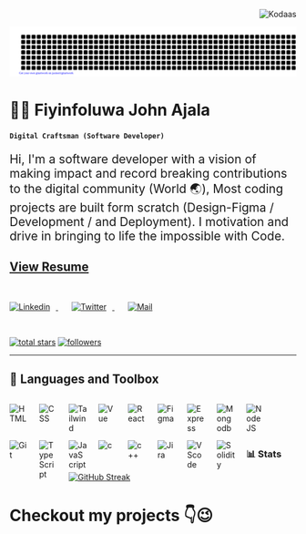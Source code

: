 <p align="right"> <img src="https://komarev.com/ghpvc/?username=kodaas&label=visitors%20&color=202124&style=plastic" alt="Kodaas" /> </p>

![gitartwork](gitartwork.svg)

# 🧑‍💻 Fiyinfoluwa John Ajala 

**`Digital Craftsman (Software Developer) `**

<p style="font-size: 1.5em"> Hi, I'm a software developer with a vision of making impact and record breaking contributions to the digital community (World 🌏), Most coding projects are built form scratch (Design-Figma / Development / and Deployment). I motivation and drive in bringing to life the impossible with Code. </p>

## [View Resume](https://drive.google.com/file/d/19HTQV98KIoRYmbnU03pzX0ujOpsEoHZP/view?usp=share_link)

<br/>

   <p align="left">
   <a href="https://www.linkedin.com/in/kodaas/">
      <img alt="Linkedin" width="32px" style="padding-right:10px;" src="https://cdn.jsdelivr.net/gh/devicons/devicon/icons/linkedin/linkedin-original.svg" />
   </a>
  &#8287;&#8287;&#8287;&#8287;&#8287;
  <a href="https://twitter.com/_kodaas">
   <img  alt="Twitter" width="32px" style="padding-right:10px;" src="https://cdn.jsdelivr.net/gh/devicons/devicon/icons/twitter/twitter-original.svg" />
  </a>
  &#8287;&#8287;&#8287;&#8287;&#8287;
  <a href="mailto: johnajala204@gmail.com"">
   <img  alt="Mail" width="32px" style="padding-right:10px;" src="https://cdn.jsdelivr.net/gh/devicons/devicon/icons/google/google-original.svg" />
  </a>
</p>

<br/>

<p align="left">
      <a href="https://github.com/kodaas?tab=repositories">
    <img alt="total stars" title="Total stars on GitHub" src="https://custom-icon-badges.demolab.com/github/stars/kodaas?color=55960c&style=for-the-badge&labelColor=488207&logo=star"/></a>
  <a href="https://github.com/kodaas?tab=followers">
    <img alt="followers" title="Follow me on Github" src="https://custom-icon-badges.demolab.com/github/followers/kodaas?color=236ad3&labelColor=1155ba&style=for-the-badge&logo=person-add&label=Follow&logoColor=white"/></a>
   </p>

---

## 🧰 Languages and Toolbox

<img align="left" alt="HTML" width="32px" style="padding-right:20px; padding-top: 13px;" src="https://cdn.jsdelivr.net/gh/devicons/devicon/icons/html5/html5-original.svg"/>

<img align="left" alt="CSS" width="32px" style="padding-right:20px; padding-top: 13px;" src="https://cdn.jsdelivr.net/gh/devicons/devicon/icons/css3/css3-original.svg"/>

<img align="left" alt="Tailwind" width="32px" style="padding-right:20px; padding-top: 13px;" src="https://cdn.jsdelivr.net/gh/devicons/devicon/icons/tailwindcss/tailwindcss-plain.svg"/>

<img align="left" alt="Vue" width="32px" style="padding-right:20px; padding-top: 13px;" src="https://cdn.jsdelivr.net/gh/devicons/devicon/icons/vuejs/vuejs-original.svg"/>

<img align="left" alt="React" width="32px" style="padding-right:20px; padding-top: 13px;" src="https://cdn.jsdelivr.net/gh/devicons/devicon/icons/react/react-original.svg"/>

<img align="left" alt="Figma" width="32px" style="padding-right:20px; padding-top: 13px; " src="https://cdn.jsdelivr.net/gh/devicons/devicon/icons/figma/figma-original.svg"/>

<img align="left" alt="Express" width="32px" style="padding-right:20px; padding-top: 13px; " src="https://cdn.jsdelivr.net/gh/devicons/devicon/icons/express/express-original.svg"/>

<img align="left" alt="Mongodb" width="32px" style="padding-right:20px; padding-top: 13px; " src="https://cdn.jsdelivr.net/gh/devicons/devicon/icons/mongodb/mongodb-original.svg"/>

<img align="left" alt="NodeJS" width="32px" style="padding-right:20px; padding-top: 13px; "  src="https://cdn.jsdelivr.net/gh/devicons/devicon/icons/nodejs/nodejs-original.svg" />

<img align="left" alt="Git" width="32px" style="padding-right:20px; padding-top: 13px; " src="https://cdn.jsdelivr.net/gh/devicons/devicon/icons/git/git-original.svg"/>

<img align="left" alt="TypeScript" width="32px" style="padding-right:20px; padding-top: 13px; " src="https://cdn.jsdelivr.net/gh/devicons/devicon/icons/typescript/typescript-plain.svg" />

<img align="left" alt="JavaScript" width="32px" style="padding-right:20px; padding-top: 13px; " src="https://cdn.jsdelivr.net/gh/devicons/devicon/icons/javascript/javascript-original.svg"/>

<img align="left" alt="c" width="32px" style="padding-right:20px; padding-top: 13px; " src="https://cdn.jsdelivr.net/gh/devicons/devicon/icons/c/c-original.svg"/>

<img align="left" alt="c++" width="32px" style="padding-right:20px; padding-top: 13px; " src="https://cdn.jsdelivr.net/gh/devicons/devicon/icons/cplusplus/cplusplus-original.svg"/>



<img align="left" alt="Jira" width="32px" style="padding-right:20px; padding-top: 13px; " src="https://cdn.jsdelivr.net/gh/devicons/devicon/icons/jira/jira-original.svg"/>

<img align="left" alt="VScode" width="32px" style="padding-right:20px; padding-top: 13px; " src="https://cdn.jsdelivr.net/gh/devicons/devicon/icons/vscode/vscode-original.svg"/>

<img align="left" alt="Solidity" width="32px" style="padding-right:20px; padding-top: 13px; " src="https://cdn.jsdelivr.net/gh/devicons/devicon/icons/solidity/solidity-original.svg"/>

<br />
<br />
<br />

#

### 📊 Stats

[![GitHub Streak](https://streak-stats.demolab.com?user=kodaas&theme=onedark_duo&border_radius=15)](https://git.io/streak-stats)

#

# Checkout my projects 👇😉
